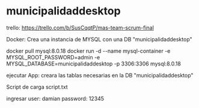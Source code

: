 # municipalidaddesktop

trello: https://trello.com/b/SusCqqtP/mas-team-scrum-final


Docker: Crea una instancia de MYSQL con una DB "municipalidaddesktop"

docker pull mysql:8.0.18
docker run -d --name mysql-container -e MYSQL_ROOT_PASSWORD=admin -e MYSQL_DATABASE=municipalidaddesktop -p 3306:3306 mysql:8.0.18

ejecutar App: creara las tablas necesarias en la DB "municipalidaddesktop"

Script de carga
script.txt

ingresar
user: damian
password: 12345
